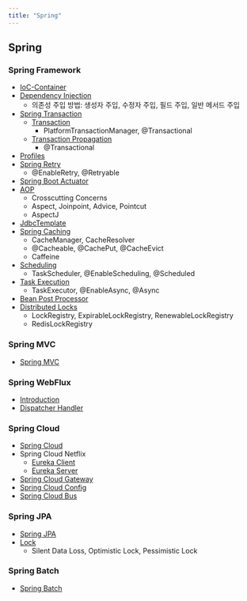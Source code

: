 ```yaml
---
title: "Spring"
---
```


## Spring

### Spring Framework

- [IoC-Container](IoC-Container)
- [Dependency Injection](DependencyInjection/DependencyInjection.md)
	- 의존성 주입 방법: 생성자 주입, 수정자 주입, 필드 주입, 일반 메서드 주입
- [Spring Transaction](Transaction/index.md)
	- [Transaction](Transaction/Transaction/Transaction.md)
		- PlatformTransactionManager, @Transactional
	- [Transaction Propagation](Transaction/TransactionPropagation/TransactionPropagation.md)
		- @Transactional
- [Profiles](SpringProfiles/SpringProfiles.md)
- [Spring Retry](SpringRetry/SpringRetry.md)
	- @EnableRetry, @Retryable
- [Spring Boot Actuator](SpringBootActuator/index.md)
- [AOP](AOP/AOP.md)
	- Crosscutting Concerns
	- Aspect, Joinpoint, Advice, Pointcut
	- AspectJ
- [JdbcTemplate](JdbcTemplate/JdbcTemplate.md)
- [Spring Caching](Caching/SpringCaching.md)
	- CacheManager, CacheResolver
	- @Cacheable, @CachePut, @CacheEvict
	- Caffeine
- [Scheduling](Scheduling/Scheduling.md)
	- TaskScheduler, @EnableScheduling, @Scheduled
- [Task Execution](TaskExecution/TaskExecution.md)
	- TaskExecutor, @EnableAsync, @Async
- [Bean Post Processor](BeanPostProcessor/BeanPostProcessor.md)
- [Distributed Locks](DistributedLocks/DistributedLocks.md)
	- LockRegistry, ExpirableLockRegistry, RenewableLockRegistry
	- RedisLockRegistry

### Spring MVC

- [Spring MVC](SpringMVC/index.md)

### Spring WebFlux

- [Introduction](SpringWebflux/Introduction/Introduction.md)
- [Dispatcher Handler](SpringWebflux/DispatcherHandler/DispatcherHandler.md)

### Spring Cloud

- [Spring Cloud](SpringCloud/index.md)
- Spring Cloud Netflix
	- [Eureka Client](SpringCloud/SpringCloudNetflix/EurekaClient/EurekaClient.md)
	- [Eureka Server](SpringCloud/SpringCloudNetflix/EurekaServer/EurekaServer.md)
- [Spring Cloud Gateway](SpringCloud/SpringCloudGateway/SpringCloudGateway.md)
- [Spring Cloud Config](SpringCloud/SpringCloudConfig/SpringCloudConfig.md)
- [Spring Cloud Bus](SpringCloud/SpringCloudBus/SpringCloudBus.md)

### Spring JPA

- [Spring JPA](JPA/index.md)
- [Lock](JPA/Lock/Lock.md)
	- Silent Data Loss, Optimistic Lock, Pessimistic Lock

### Spring Batch

- [Spring Batch](SpringBatch/index.md)